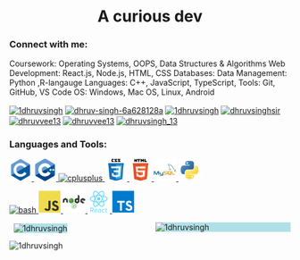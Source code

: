 <h1 align="center">A curious dev</h1>
<h3 align="left">Connect with me:</h3>

Coursework: Operating Systems, OOPS, Data Structures & Algorithms
Web Development: React.js, Node.js, HTML, CSS
Databases: 
Data Management: Python ,R-langauge 
Languages: C++, JavaScript, TypeScript, 
Tools: Git, GitHub, VS Code
OS: Windows, Mac OS, Linux, Android

<p align="left">
<a href="https://codepen.io/1dhruvsingh" target="blank"><img align="center" src="https://raw.githubusercontent.com/rahuldkjain/github-profile-readme-generator/master/src/images/icons/Social/codepen.svg" alt="1dhruvsingh" height="30" width="40" /></a>
<a href="https://linkedin.com/in/dhruv-singh-6a628128a" target="blank"><img align="center" src="https://raw.githubusercontent.com/rahuldkjain/github-profile-readme-generator/master/src/images/icons/Social/linked-in-alt.svg" alt="dhruv-singh-6a628128a" height="30" width="40" /></a>
<a href="https://stackoverflow.com/users/1dhruvsingh" target="blank"><img align="center" src="https://raw.githubusercontent.com/rahuldkjain/github-profile-readme-generator/master/src/images/icons/Social/stack-overflow.svg" alt="1dhruvsingh" height="30" width="40" /></a>
<a href="https://www.hackerrank.com/dhruvsinghsir" target="blank"><img align="center" src="https://raw.githubusercontent.com/rahuldkjain/github-profile-readme-generator/master/src/images/icons/Social/hackerrank.svg" alt="dhruvsinghsir" height="30" width="40" /></a>
<a href="https://www.leetcode.com/dhruvvee13" target="blank"><img align="center" src="https://raw.githubusercontent.com/rahuldkjain/github-profile-readme-generator/master/src/images/icons/Social/leet-code.svg" alt="dhruvvee13" height="30" width="40" /></a>
<a href="https://auth.geeksforgeeks.org/user/dhruvvee13" target="blank"><img align="center" src="https://raw.githubusercontent.com/rahuldkjain/github-profile-readme-generator/master/src/images/icons/Social/geeks-for-geeks.svg" alt="dhruvvee13" height="30" width="40" /></a>
<a href="https://twitter.com/dhruvsingh_13" target="blank"><img align="center" src="https://raw.githubusercontent.com/rahuldkjain/github-profile-readme-generator/master/src/images/icons/Social/twitter.svg" alt="dhruvsingh_13" height="30" width="40" /></a>
</p>

<h3 align="left">Languages and Tools:</h3>
<p align="left"> <a href="https://www.cprogramming.com/" target="_blank" rel="noreferrer"> <img src="https://raw.githubusercontent.com/devicons/devicon/master/icons/c/c-original.svg" alt="c" width="40" height="40"/> </a> <a href="https://www.w3schools.com/cpp/" target="_blank" rel="noreferrer"> <img src="https://raw.githubusercontent.com/devicons/devicon/master/icons/cplusplus/cplusplus-original.svg" alt="cplusplus" width="40" height="40"/> </a> <a href="https://www.r-project.org/about.html" target="_blank" rel="noreferrer"> <img src="https://upload.wikimedia.org/wikipedia/commons/thumb/1/1b/R_logo.svg/1200px-R_logo.svg.png" alt="cplusplus" width="40" height="40"/> </a> <a href="https://www.w3schools.com/css/" target="_blank" rel="noreferrer"> <img src="https://raw.githubusercontent.com/devicons/devicon/master/icons/css3/css3-original-wordmark.svg" alt="css3" width="40" height="40"/> </a> <a href="https://www.w3.org/html/" target="_blank" rel="noreferrer"> <img src="https://raw.githubusercontent.com/devicons/devicon/master/icons/html5/html5-original-wordmark.svg" alt="html5" width="40" height="40"/> </a> <a href="https://www.mysql.com/" target="_blank" rel="noreferrer"> <img src="https://raw.githubusercontent.com/devicons/devicon/master/icons/mysql/mysql-original-wordmark.svg" alt="mysql" width="40" height="40"/> </a> <a href="https://www.python.org" target="_blank" rel="noreferrer"> <img src="https://raw.githubusercontent.com/devicons/devicon/master/icons/python/python-original.svg" alt="python" width="40" height="40"/> </a> </p>

<p align="left"> <a href="https://www.gnu.org/software/bash/" target="_blank" rel="noreferrer"> <img src="https://www.vectorlogo.zone/logos/gnu_bash/gnu_bash-icon.svg" alt="bash" width="40" height="40"/> </a> <a href="https://developer.mozilla.org/en-US/docs/Web/JavaScript" target="_blank" rel="noreferrer"> <img src="https://raw.githubusercontent.com/devicons/devicon/master/icons/javascript/javascript-original.svg" alt="javascript" width="40" height="40"/> </a> <a href="https://nodejs.org" target="_blank" rel="noreferrer"> <img src="https://raw.githubusercontent.com/devicons/devicon/master/icons/nodejs/nodejs-original-wordmark.svg" alt="nodejs" width="40" height="40"/> </a> <a href="https://reactjs.org/" target="_blank" rel="noreferrer"> <img src="https://raw.githubusercontent.com/devicons/devicon/master/icons/react/react-original-wordmark.svg" alt="react" width="40" height="40"/> </a> <a href="https://www.typescriptlang.org/" target="_blank" rel="noreferrer"> <img src="https://raw.githubusercontent.com/devicons/devicon/master/icons/typescript/typescript-original.svg" alt="typescript" width="40" height="40"/> </a> </p>


<p>&nbsp;
  <img align="center" style="background-color:powderblue;" width="48%" src="https://github-readme-stats.vercel.app/api?username=1dhruvsingh&show_icons=true&locale=en&count_private=true&include_all_commits=true#gh-dark-mode-only" alt="1dhruvsingh" />
  <img align="right" style="background-color:powderblue;" width="48%" src="https://github-readme-streak-stats.herokuapp.com/?user=1dhruvsingh&count_private=true#gh-dark-mode-only" alt="1dhruvsingh" />
</p>




<p><img align="left" src="https://github-readme-stats.vercel.app/api/top-langs?username=1dhruvsingh&show_icons=true&locale=en&layout=compact&langs_count=15" alt="1dhruvsingh" /></p>


